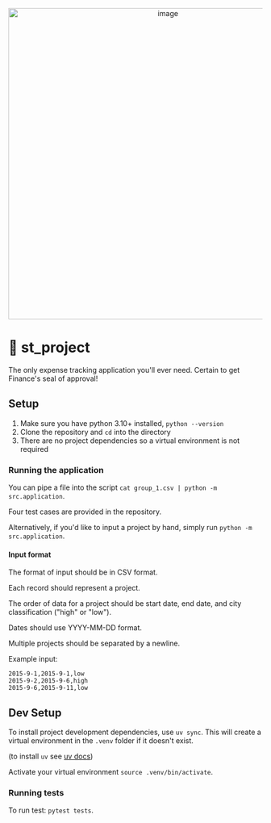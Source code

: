 <p align="center">
<img width="617" alt="image" src="https://github.com/user-attachments/assets/adbf243b-3989-4b8b-8f85-1c578810fdf0">
</p>

# 🧵 st_project
The only expense tracking application you'll ever need.
Certain to get Finance's seal of approval!

## Setup

1. Make sure you have python 3.10+ installed, `python --version`
2. Clone the repository and `cd` into the directory
3. There are no project dependencies so a virtual environment is not required

### Running the application

You can pipe a file into the script `cat group_1.csv | python -m src.application`.

Four test cases are provided in the repository.

Alternatively, if you'd like to input a project by hand, simply run `python -m src.application`.

#### Input format

The format of input should be in CSV format.

Each record should represent a project.

The order of data for a project should be start date, end date, and city classification ("high" or "low").

Dates should use YYYY-MM-DD format.

Multiple projects should be separated by a newline.

Example input:
```csv
2015-9-1,2015-9-1,low
2015-9-2,2015-9-6,high
2015-9-6,2015-9-11,low
```


## Dev Setup

To install project development dependencies, use `uv sync`. This will create a virtual environment
in the `.venv` folder if it doesn't exist.

(to install `uv` see [uv docs](https://docs.astral.sh/uv/getting-started/installation/))

Activate your virtual environment `source .venv/bin/activate`.

### Running tests

To run test: `pytest tests`.
